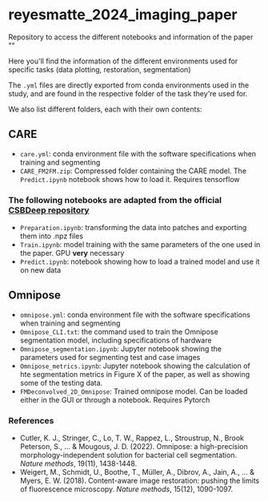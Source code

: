 # reyesmatte_2024_imaging_paper
Repository to access the different notebooks and information of the paper ""

Here you'll find the information of the different environments used for specific tasks (data plotting, restoration, segmentation)

The `.yml` files are directly exported from conda environments used in the study, and are found in the respective folder of the task they're used for.

We also list different folders, each with their own contents:

## CARE 

- `care.yml`: conda environment file with the software specifications when training and segmenting
- `CARE_FM2FM.zip`: Compressed folder containing the CARE model. The `Predict.ipynb` notebook shows how to load it. Requires tensorflow
 
### The following notebooks are adapted from the official [CSBDeep repository](https://github.com/CSBDeep/CSBDeep)
- `Preparation.ipynb`: transforming the data into patches and exporting them into .npz files
- `Train.ipynb`: model training with the same parameters of the one used in the paper. GPU **very** necessary
- `Predict.ipynb`: notebook showing how to load a trained model and use it on new data

## Omnipose

- `omnipose.yml`: conda environment file with the software specifications when training and segmenting
- `Omnipose_CLI.txt`: the command used to train the Omnipose segmentation model, including specifications of hardware
- `Omnipose_segmentation.ipynb`: Jupyter notebook showing the parameters used for segmenting test and case images
- `Omnipose_metrics.ipynb`: Jupyter notebook showing the calculation of hte segmentation metrics in Figure X of the paper, as well as showing some of the testing data.
- `FMDeconvolved_2D_Omnipose`: Trained omnipose model. Can be loaded either in the GUI or through a notebook. Requires Pytorch


### References
- Cutler, K. J., Stringer, C., Lo, T. W., Rappez, L., Stroustrup, N., Brook Peterson, S., … & Mougous, J. D. (2022). Omnipose: a high-precision morphology-independent solution for bacterial cell segmentation. _Nature methods_, 19(11), 1438-1448.
- Weigert, M., Schmidt, U., Boothe, T., Müller, A., Dibrov, A., Jain, A., ... & Myers, E. W. (2018). Content-aware image restoration: pushing the limits of fluorescence microscopy. _Nature methods_, 15(12), 1090-1097.
